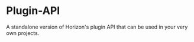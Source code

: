 # Plugin-API
A standalone version of Horizon's plugin API that can be used in your very own projects.

